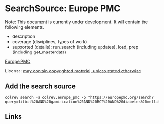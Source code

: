 # SearchSource: Europe PMC

Note: This document is currently under development. It will contain the following elements.

- description
- coverage (disciplines, types of work)
- supported (details): run_search (including updates), load,  prep (including get_masterdata)

[Europe PMC](https://europepmc.org/)

License: [may contain copyrighted material, unless stated otherwise](https://europepmc.org/Copyright)

## Add the search source

```
colrev search -a colrev.europe_pmc -p "https://europepmc.org/search?query=fitbit%20AND%20gamification%20AND%20RCT%20AND%20diabetes%20mellitus"
```

## Links
